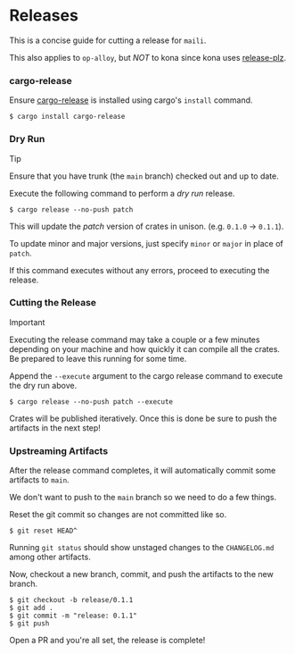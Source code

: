 # Releases

This is a concise guide for cutting a release for `maili`.

This also applies to `op-alloy`, but _NOT_ to kona since kona uses [release-plz][release-plz].

### cargo-release

Ensure [cargo-release][cargo-release] is installed using cargo's `install` command.

```
$ cargo install cargo-release
```

### Dry Run

> [!TIP]
>
> Ensure that you have trunk (the `main` branch) checked out and up to date.

Execute the following command to perform a _dry run_ release.

```
$ cargo release --no-push patch
```

This will update the _patch_ version of crates in unison. (e.g. `0.1.0` -> `0.1.1`).

To update minor and major versions, just specify `minor` or `major` in place of `patch`.

If this command executes without any errors, proceed to executing the release.

### Cutting the Release

> [!IMPORTANT]
>
> Executing the release command may take a couple or a few minutes depending on your machine
> and how quickly it can compile all the crates. Be prepared to leave this running for some time.

Append the `--execute` argument to the cargo release command to execute the dry run above.

```
$ cargo release --no-push patch --execute
```

Crates will be published iteratively.
Once this is done be sure to push the artifacts in the next step!

### Upstreaming Artifacts

After the release command completes, it will automatically commit some artifacts to `main`.

We don't want to push to the `main` branch so we need to do a few things.

Reset the git commit so changes are not committed like so.

```
$ git reset HEAD^
```

Running `git status` should show unstaged changes to the `CHANGELOG.md` among other artifacts.

Now, checkout a new branch, commit, and push the artifacts to the new branch.

```
$ git checkout -b release/0.1.1
$ git add .
$ git commit -m "release: 0.1.1"
$ git push
```

Open a PR and you're all set, the release is complete!


<!-- Hyperlinks -->

[cargo-release]: https://github.com/crate-ci/cargo-release
[release-plz]: https://github.com/release-plz/release-plz
